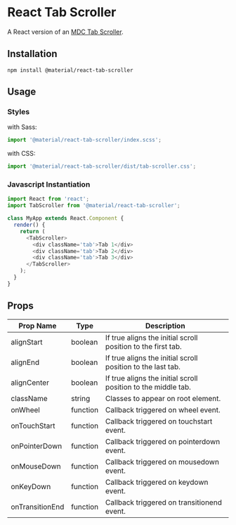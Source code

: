 # React Tab Scroller

A React version of an [MDC Tab Scroller](https://github.com/material-components/material-components-web/tree/master/packages/mdc-tab-scroller).

## Installation

```
npm install @material/react-tab-scroller
```

## Usage

### Styles

with Sass:

```js
import '@material/react-tab-scroller/index.scss';
```

with CSS:

```js
import '@material/react-tab-scroller/dist/tab-scroller.css';
```

### Javascript Instantiation

```js
import React from 'react';
import TabScroller from '@material/react-tab-scroller';

class MyApp extends React.Component {
  render() {
    return (
      <TabScroller>
        <div className='tab'>Tab 1</div>
        <div className='tab'>Tab 2</div>
        <div className='tab'>Tab 3</div>
      </TabScroller>
    );
  }
}
```

## Props

| Prop Name       | Type     | Description                                                   |
| --------------- | -------- | ------------------------------------------------------------- |
| alignStart      | boolean  | If true aligns the initial scroll position to the first tab.  |
| alignEnd        | boolean  | If true aligns the initial scroll position to the last tab.   |
| alignCenter     | boolean  | If true aligns the initial scroll position to the middle tab. |
| className       | string   | Classes to appear on root element.                            |
| onWheel         | function | Callback triggered on wheel event.                            |
| onTouchStart    | function | Callback triggered on touchstart event.                       |
| onPointerDown   | function | Callback triggered on pointerdown event.                      |
| onMouseDown     | function | Callback triggered on mousedown event.                        |
| onKeyDown       | function | Callback triggered on keydown event.                          |
| onTransitionEnd | function | Callback triggered on transitionend event.                    |
